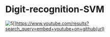 # Digit-recognition-SVM

![5](https://user-images.githubusercontent.com/36405277/36741637-9ffa71c4-1c0b-11e8-90c9-5027f3b6fad8.jpg)[]https://www.youtube.com/results?search_query=embed+youtube+on+github(url)
